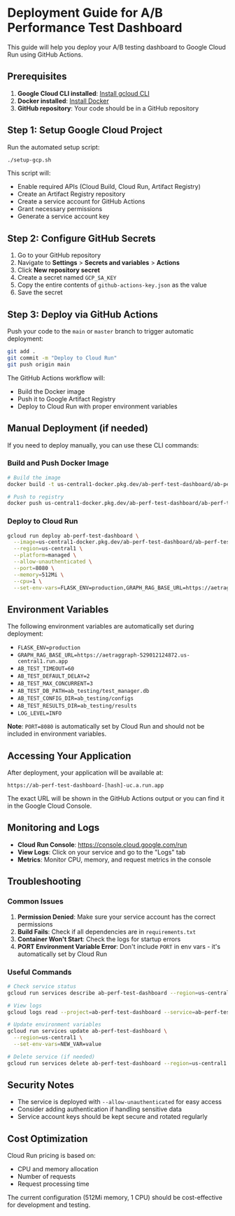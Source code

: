# Deployment Guide for A/B Performance Test Dashboard

This guide will help you deploy your A/B testing dashboard to Google Cloud Run using GitHub Actions.

## Prerequisites

1. **Google Cloud CLI installed**: [Install gcloud CLI](https://cloud.google.com/sdk/docs/install)
2. **Docker installed**: [Install Docker](https://docs.docker.com/get-docker/)
3. **GitHub repository**: Your code should be in a GitHub repository

## Step 1: Setup Google Cloud Project

Run the automated setup script:

```bash
./setup-gcp.sh
```

This script will:
- Enable required APIs (Cloud Build, Cloud Run, Artifact Registry)
- Create an Artifact Registry repository
- Create a service account for GitHub Actions
- Grant necessary permissions
- Generate a service account key

## Step 2: Configure GitHub Secrets

1. Go to your GitHub repository
2. Navigate to **Settings** > **Secrets and variables** > **Actions**
3. Click **New repository secret**
4. Create a secret named `GCP_SA_KEY`
5. Copy the entire contents of `github-actions-key.json` as the value
6. Save the secret

## Step 3: Deploy via GitHub Actions

Push your code to the `main` or `master` branch to trigger automatic deployment:

```bash
git add .
git commit -m "Deploy to Cloud Run"
git push origin main
```

The GitHub Actions workflow will:
- Build the Docker image
- Push it to Google Artifact Registry
- Deploy to Cloud Run with proper environment variables

## Manual Deployment (if needed)

If you need to deploy manually, you can use these CLI commands:

### Build and Push Docker Image

```bash
# Build the image
docker build -t us-central1-docker.pkg.dev/ab-perf-test-dashboard/ab-perf-test-dashboard/ab-perf-test-dashboard:latest .

# Push to registry
docker push us-central1-docker.pkg.dev/ab-perf-test-dashboard/ab-perf-test-dashboard/ab-perf-test-dashboard:latest
```

### Deploy to Cloud Run

```bash
gcloud run deploy ab-perf-test-dashboard \
  --image=us-central1-docker.pkg.dev/ab-perf-test-dashboard/ab-perf-test-dashboard/ab-perf-test-dashboard:latest \
  --region=us-central1 \
  --platform=managed \
  --allow-unauthenticated \
  --port=8080 \
  --memory=512Mi \
  --cpu=1 \
  --set-env-vars=FLASK_ENV=production,GRAPH_RAG_BASE_URL=https://aetraggraph-529012124872.us-central1.run.app
```

## Environment Variables

The following environment variables are automatically set during deployment:

- `FLASK_ENV=production`
- `GRAPH_RAG_BASE_URL=https://aetraggraph-529012124872.us-central1.run.app`
- `AB_TEST_TIMEOUT=60`
- `AB_TEST_DEFAULT_DELAY=2`
- `AB_TEST_MAX_CONCURRENT=3`
- `AB_TEST_DB_PATH=ab_testing/test_manager.db`
- `AB_TEST_CONFIG_DIR=ab_testing/configs`
- `AB_TEST_RESULTS_DIR=ab_testing/results`
- `LOG_LEVEL=INFO`

**Note**: `PORT=8080` is automatically set by Cloud Run and should not be included in environment variables.

## Accessing Your Application

After deployment, your application will be available at:
```
https://ab-perf-test-dashboard-[hash]-uc.a.run.app
```

The exact URL will be shown in the GitHub Actions output or you can find it in the Google Cloud Console.

## Monitoring and Logs

- **Cloud Run Console**: https://console.cloud.google.com/run
- **View Logs**: Click on your service and go to the "Logs" tab
- **Metrics**: Monitor CPU, memory, and request metrics in the console

## Troubleshooting

### Common Issues

1. **Permission Denied**: Make sure your service account has the correct permissions
2. **Build Fails**: Check if all dependencies are in `requirements.txt`
3. **Container Won't Start**: Check the logs for startup errors
4. **PORT Environment Variable Error**: Don't include `PORT` in env vars - it's automatically set by Cloud Run

### Useful Commands

```bash
# Check service status
gcloud run services describe ab-perf-test-dashboard --region=us-central1

# View logs
gcloud logs read --project=ab-perf-test-dashboard --service=ab-perf-test-dashboard

# Update environment variables
gcloud run services update ab-perf-test-dashboard \
  --region=us-central1 \
  --set-env-vars=NEW_VAR=value

# Delete service (if needed)
gcloud run services delete ab-perf-test-dashboard --region=us-central1
```

## Security Notes

- The service is deployed with `--allow-unauthenticated` for easy access
- Consider adding authentication if handling sensitive data
- Service account keys should be kept secure and rotated regularly

## Cost Optimization

Cloud Run pricing is based on:
- CPU and memory allocation
- Number of requests
- Request processing time

The current configuration (512Mi memory, 1 CPU) should be cost-effective for development and testing. 